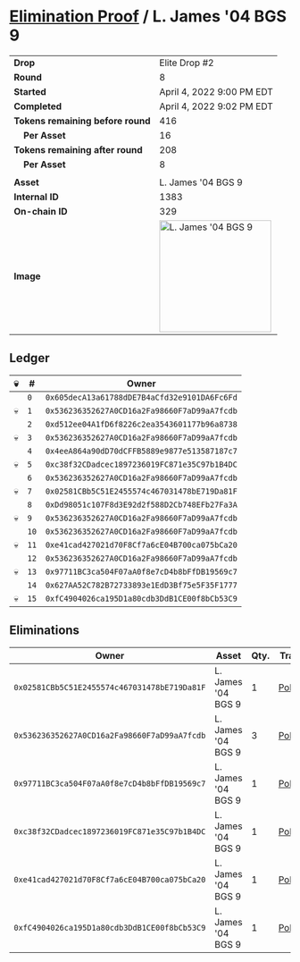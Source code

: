 # [Elimination Proof](./readme.md) / L. James &#039;04 BGS 9

|||
|---|---|
| **Drop** | Elite Drop #2 |
| **Round** | 8 |
| **Started** | April 4, 2022 9:00 PM EDT |
| **Completed** | April 4, 2022 9:02 PM EDT |
| **Tokens remaining before round** | 416 |
| **&nbsp;&nbsp;&nbsp;&nbsp;Per Asset** | 16 |
| **Tokens remaining after round** | 208 |
| **&nbsp;&nbsp;&nbsp;&nbsp;Per Asset** | 8 |
| | |
| **Asset** | L. James &#039;04 BGS 9 |
| **Internal ID** | 1383 |
| **On-chain ID** | 329 |
| **Image** | <img src="https://tcdn.blokpax.com/95e5eeed-5ef7-45c9-bc19-3e120490e201/cc260bbcb1daa7073abf609e8518502b56c161aff3795af134271ebf9991dc88.png" height="200" alt="L. James &#039;04 BGS 9" /> |

## Ledger

| 💀 | # | Owner |
| --- | --- | --- |
|  | `0` | `0x605decA13a61788dDE7B4aCfd32e9101DA6Fc6Fd` |
| 💀 | `1` | `0x536236352627A0CD16a2Fa98660F7aD99aA7fcdb` |
|  | `2` | `0xd512ee04A1fD6f8226c2ea3543601177b96a8738` |
| 💀 | `3` | `0x536236352627A0CD16a2Fa98660F7aD99aA7fcdb` |
|  | `4` | `0x4eeA864a90dD70dCFFB5889e9877e513587187c7` |
| 💀 | `5` | `0xc38f32CDadcec1897236019FC871e35C97b1B4DC` |
|  | `6` | `0x536236352627A0CD16a2Fa98660F7aD99aA7fcdb` |
| 💀 | `7` | `0x02581CBb5C51E2455574c467031478bE719Da81F` |
|  | `8` | `0xDd98051c107F8d3E92d2f588D2Cb748EFb27Fa3A` |
| 💀 | `9` | `0x536236352627A0CD16a2Fa98660F7aD99aA7fcdb` |
|  | `10` | `0x536236352627A0CD16a2Fa98660F7aD99aA7fcdb` |
| 💀 | `11` | `0xe41cad427021d70F8Cf7a6cE04B700ca075bCa20` |
|  | `12` | `0x536236352627A0CD16a2Fa98660F7aD99aA7fcdb` |
| 💀 | `13` | `0x97711BC3ca504F07aA0f8e7cD4b8bFfDB19569c7` |
|  | `14` | `0x627AA52C782B72733893e1EdD3Bf75e5F35F1777` |
| 💀 | `15` | `0xfC4904026ca195D1a80cdb3DdB1CE00f8bCb53C9` |


## Eliminations

| Owner | Asset | Qty. | Transaction |
| --- | --- | --- | --- |
| `0x02581CBb5C51E2455574c467031478bE719Da81F` | L. James '04 BGS 9 | 1 | [Polygonscan](https://polygonscan.com/tx/0x94a059c876dcf9b747ce8f0913f85324c988278e5e3e250046753c21f95dafbd) |
| `0x536236352627A0CD16a2Fa98660F7aD99aA7fcdb` | L. James '04 BGS 9 | 3 | [Polygonscan](https://polygonscan.com/tx/0xf1822960877e99a6d23db9e756f35f96c312377cebe831d570e36501bf996c2a) |
| `0x97711BC3ca504F07aA0f8e7cD4b8bFfDB19569c7` | L. James '04 BGS 9 | 1 | [Polygonscan](https://polygonscan.com/tx/0xd918741db1c024c294a51810408e38d745873f72588429a53ee4470b2e75737d) |
| `0xc38f32CDadcec1897236019FC871e35C97b1B4DC` | L. James '04 BGS 9 | 1 | [Polygonscan](https://polygonscan.com/tx/0x3dc282eee785b6bea8b9092e30e25977a69e935dca9dcdabf1873e1063ec4083) |
| `0xe41cad427021d70F8Cf7a6cE04B700ca075bCa20` | L. James '04 BGS 9 | 1 | [Polygonscan](https://polygonscan.com/tx/0x9499083843d023ba97a1d40ff6d1cd1976c99b6adcef19d4cd15aea1ed6e7b38) |
| `0xfC4904026ca195D1a80cdb3DdB1CE00f8bCb53C9` | L. James '04 BGS 9 | 1 | [Polygonscan](https://polygonscan.com/tx/0xe2a3fc461c7e2354da85dd0796806cb060b214f1fbf669ef271b60753ec9be8a) |
